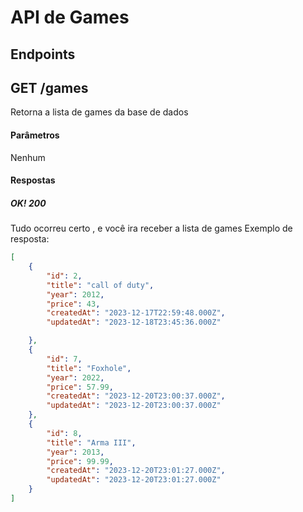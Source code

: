 # API de Games
## Endpoints
## GET /games
Retorna a lista de games da base de dados

#### Parâmetros
Nenhum
#### Respostas
##### OK! 200
Tudo ocorreu certo , e você ira receber a lista de games
Exemplo de resposta:
``` json
[
    {
        "id": 2,
        "title": "call of duty",
        "year": 2012,
        "price": 43,
        "createdAt": "2023-12-17T22:59:48.000Z",
        "updatedAt": "2023-12-18T23:45:36.000Z"

    },
    {
        "id": 7,
        "title": "Foxhole",
        "year": 2022,
        "price": 57.99,
        "createdAt": "2023-12-20T23:00:37.000Z",
        "updatedAt": "2023-12-20T23:00:37.000Z"
    },
    {
        "id": 8,
        "title": "Arma III",
        "year": 2013,
        "price": 99.99,
        "createdAt": "2023-12-20T23:01:27.000Z",
        "updatedAt": "2023-12-20T23:01:27.000Z"
    }
]

```